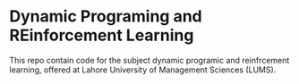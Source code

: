 # Dynamic Programing and REinforcement Learning
This repo contain code for the subject dynamic programic and reinfrcement learning, offered at Lahore University of Management Sciences (LUMS).  
